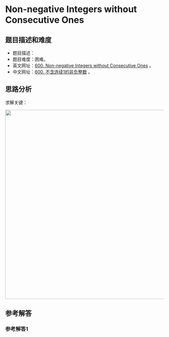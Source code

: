 # Non-negative Integers without Consecutive Ones

## 题目描述和难度
+ 题目描述：
+ 题目难度：困难。
+ 英文网址：[600. Non-negative Integers without Consecutive Ones](https://leetcode.com/problems/non-negative-integers-without-consecutive-ones/description/)  。
+ 中文网址：[600. 不含连续1的非负整数](https://leetcode-cn.com/problems/non-negative-integers-without-consecutive-ones/description/)  。
## 思路分析
求解关键：

<img src="https://liweiwei1419.github.io/images/leetcode-solution/" width="600">

## 参考解答
### 参考解答1

```java

```